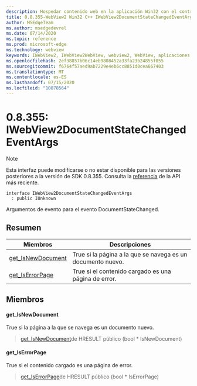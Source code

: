 ```yaml
---
description: Hospedar contenido web en la aplicación Win32 con el control Microsoft Edge WebView2
title: 0.8.355-WebView2 Win32 C++ IWebView2DocumentStateChangedEventArgs
author: MSEdgeTeam
ms.author: msedgedevrel
ms.date: 07/14/2020
ms.topic: reference
ms.prod: microsoft-edge
ms.technology: webview
keywords: IWebView2, IWebView2WebView, webview2, WebView, aplicaciones Win32, Win32, Edge
ms.openlocfilehash: 2ef38857b06c14eb9808452a33fa23b24855f055
ms.sourcegitcommit: f6764f57aed9ab7229e4eb6cc8851d0cea667403
ms.translationtype: MT
ms.contentlocale: es-ES
ms.lasthandoff: 07/15/2020
ms.locfileid: "10878564"
---
```

# 0.8.355: IWebView2DocumentStateChangedEventArgs 

> [!NOTE]
> Esta interfaz puede modificarse o no estar disponible para las versiones posteriores a la versión de SDK 0.8.355. Consulta la [referencia](../../../webview2-api-reference.md) de la API más reciente.

```
interface IWebView2DocumentStateChangedEventArgs
  : public IUnknown
```

Argumentos de evento para el evento DocumentStateChanged.

## Resumen

 Miembros                        | Descripciones
--------------------------------|---------------------------------------------
[get_IsNewDocument](#get_isnewdocument) | True si la página a la que se navega es un documento nuevo.
[get_IsErrorPage](#get_iserrorpage) | True si el contenido cargado es una página de error.

## Miembros

#### get_IsNewDocument 

True si la página a la que se navega es un documento nuevo.

> [get_IsNewDocument](#get_isnewdocument)de HRESULT público (bool * IsNewDocument)

#### get_IsErrorPage 

True si el contenido cargado es una página de error.

> [get_IsErrorPage](#get_iserrorpage)de HRESULT público (bool * IsErrorPage)

